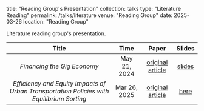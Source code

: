 title: "Reading Group's Presentation"
collection: talks
type: "Literature Reading"
permalink: /talks/literature
venue: "Reading Group"
date: 2025-03-26
location: "Reading Group"

Literature reading group's presentation.


|        Title        |    Time     |                            Paper                             |                         Slides                         |
|:---------------------:|:-----------:|:--------------------------------------------------------------------------------------------------:|:-------------------------------:|
|      *Financing the Gig Economy*      | May 21, 2024 | [original article](https://onlinelibrary.wiley.com/doi/10.1111/jofi.13292)  | [slides](http://leahxqing.github.io/talks/Gig_wxq.pdf) |
| *Efficiency and Equity Impacts of Urban Transportation Policies with Equilibrium Sorting* | Mar 26, 2025 | [original article](https://www.aeaweb.org/articles?id=10.1257/aer.20220212) | [here](http://leahxqing.github.io/talks/AER_2024.pdf) |
